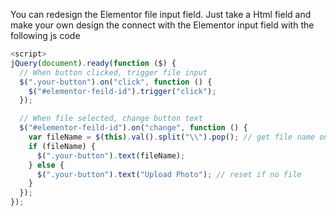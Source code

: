 You can redesign the Elementor file input field. Just take a Html field and make your own design the connect with the Elementor input field with the following js code

```js
<script>
jQuery(document).ready(function ($) {
  // When button clicked, trigger file input
  $(".your-button").on("click", function () {
    $("#elementor-feild-id").trigger("click");
  });

  // When file selected, change button text
  $("#elementor-feild-id").on("change", function () {
    var fileName = $(this).val().split("\\").pop(); // get file name only
    if (fileName) {
      $(".your-button").text(fileName);
    } else {
      $(".your-button").text("Upload Photo"); // reset if no file
    }
  });
});
```